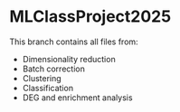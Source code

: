 # MLClassProject2025

This branch contains all files from:
- Dimensionality reduction
- Batch correction
- Clustering
- Classification
- DEG and enrichment analysis

